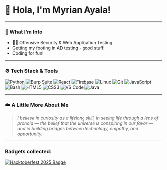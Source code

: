 # 👋 Hola, I'm Myrian Ayala!   
---
### 🧠 What I’m Into  
- 🕵️‍♀️ Offensive Security & Web Application Testing
- Getting my footing in AD testing - good stuff!
- Coding for fun!
---
### ⚙️ Tech Stack & Tools  
![Python](https://img.shields.io/badge/-Python-05122A?style=flat&logo=Python)
![Burp Suite](https://img.shields.io/badge/-Burp_Suite-05122A?style=flat&logo=PortSwigger)
![React](https://img.shields.io/badge/-React-05122A?style=flat&logo=React)
![Firebase](https://img.shields.io/badge/-Firebase-05122A?style=flat&logo=Firebase)
![Linux](https://img.shields.io/badge/-Linux-05122A?style=flat&logo=Linux)
![Git](https://img.shields.io/badge/-Git-05122A?style=flat&logo=Git)
![JavaScript](https://img.shields.io/badge/-JavaScript-05122A?style=flat&logo=JavaScript)
![Bash](https://img.shields.io/badge/-Bash-05122A?style=flat&logo=GNU-Bash)
![HTML5](https://img.shields.io/badge/-HTML5-05122A?style=flat&logo=HTML5)
![CSS3](https://img.shields.io/badge/-CSS3-05122A?style=flat&logo=CSS3)
![VS Code](https://img.shields.io/badge/-VS_Code-05122A?style=flat&logo=Visual-Studio-Code)
![Java](https://img.shields.io/badge/-Java-05122A?style=flat&logo=Java)

---

### ☁️ A Little More About Me  
> *I believe in curiosity as a lifelong skill, in seeing life through a lens of pronoia — the belief that the universe is conspiring in our favor — and in building bridges between technology, empathy, and opportunity.*

---
### Badgets collected:

[![Hacktoberfest 2025 Badge](https://www.holopin.io/hacktoberfest2025/userbadge/cmgvjohw2000li604f20xtwoj)](https://www.holopin.io/@myrianayala)



